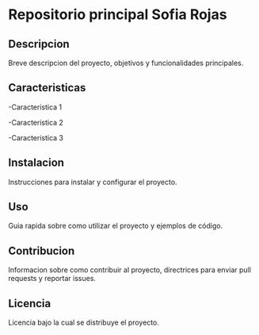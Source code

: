 # Repositorio principal Sofia Rojas

## Descripcion
Breve descripcion del proyecto, objetivos y funcionalidades principales.

## Caracteristicas
-Caracteristica 1

-Caracteristica 2

-Caracteristica 3

## Instalacion
Instrucciones para instalar y configurar el proyecto.

## Uso
Guia rapida sobre como utilizar el proyecto y ejemplos de código.

## Contribucion 
Informacion sobre como contribuir al proyecto, directrices para enviar pull requests y reportar issues.

## Licencia
Licencia bajo la cual se distribuye el proyecto.

